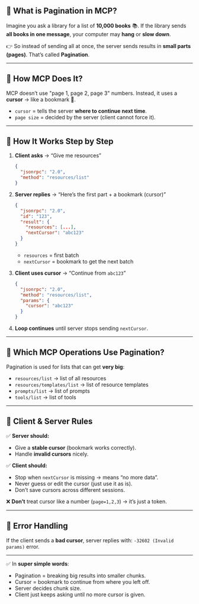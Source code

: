 ## 🔹 What is Pagination in MCP?

Imagine you ask a library for a list of **10,000 books** 📚.
If the library sends **all books in one message**, your computer may **hang** or **slow down**.

👉 So instead of sending all at once, the server sends results in **small parts (pages)**.
That’s called **Pagination**.

---

## 🔹 How MCP Does It?

MCP doesn’t use "page 1, page 2, page 3" numbers.
Instead, it uses a **cursor** → like a bookmark 📖.

* `cursor` = tells the server **where to continue next time**.
* `page size` = decided by the server (client cannot force it).

---

## 🔹 How It Works Step by Step

1. **Client asks** → “Give me resources”

   ```json
   {
     "jsonrpc": "2.0",
     "method": "resources/list"
   }
   ```

2. **Server replies** → “Here’s the first part + a bookmark (cursor)”

   ```json
   {
     "jsonrpc": "2.0",
     "id": "123",
     "result": {
       "resources": [...],
       "nextCursor": "abc123"
     }
   }
   ```

   * `resources` = first batch
   * `nextCursor` = bookmark to get the next batch

3. **Client uses cursor** → “Continue from `abc123`”

   ```json
   {
     "jsonrpc": "2.0",
     "method": "resources/list",
     "params": {
       "cursor": "abc123"
     }
   }
   ```

4. **Loop continues** until server stops sending `nextCursor`.

---

## 🔹 Which MCP Operations Use Pagination?

Pagination is used for lists that can get **very big**:

* `resources/list` → list of all resources
* `resources/templates/list` → list of resource templates
* `prompts/list` → list of prompts
* `tools/list` → list of tools

---

## 🔹 Client & Server Rules

✅ **Server should:**

* Give a **stable cursor** (bookmark works correctly).
* Handle **invalid cursors** nicely.

✅ **Client should:**

* Stop when `nextCursor` is missing → means “no more data”.
* Never guess or edit the cursor (just use it as is).
* Don’t save cursors across different sessions.

❌ **Don’t** treat cursor like a number (`page=1,2,3`) → it’s just a token.

---

## 🔹 Error Handling

If the client sends a **bad cursor**, server replies with:
`-32602 (Invalid params)` error.

---

✅ In **super simple words**:

* Pagination = breaking big results into smaller chunks.
* Cursor = bookmark to continue from where you left off.
* Server decides chunk size.
* Client just keeps asking until no more cursor is given.

